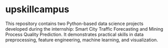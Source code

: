 # upskillcampus
This repository contains two Python-based data science projects developed during the internship: Smart City Traffic Forecasting and Mining Process Quality Prediction. It demonstrates practical skills in data preprocessing, feature engineering, machine learning, and visualization.
